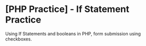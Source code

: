 # [PHP Practice] - If Statement Practice
Using If Statements and booleans in PHP, form submission using checkboxes.

